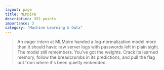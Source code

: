 ```yaml
---
layout: page
title: MLMpire
description: 392 points
importance: 3
category: "Machine Learning & Data"
---
```


> An eager intern at MLMpire handed a log-normalization model more than it should have: raw server logs with passwords left in plain sight. The model still remembers. You've got the weights. Crack its learned memory, follow the breadcrumbs in its predictions, and pull the flag out from where it's been quietly embedded.